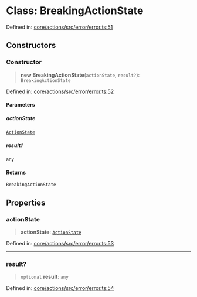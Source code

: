 # Class: BreakingActionState

Defined in: [core/actions/src/error/error.ts:51](https://github.com/LaWebcapsule/orbits/blob/50bf2b88b7c0688cf2b33b38c49d03ffb4bc802b/core/actions/src/error/error.ts#L51)

## Constructors

### Constructor

> **new BreakingActionState**(`actionState`, `result?`): `BreakingActionState`

Defined in: [core/actions/src/error/error.ts:52](https://github.com/LaWebcapsule/orbits/blob/50bf2b88b7c0688cf2b33b38c49d03ffb4bc802b/core/actions/src/error/error.ts#L52)

#### Parameters

##### actionState

[`ActionState`](../enumerations/ActionState.md)

##### result?

`any`

#### Returns

`BreakingActionState`

## Properties

### actionState

> **actionState**: [`ActionState`](../enumerations/ActionState.md)

Defined in: [core/actions/src/error/error.ts:53](https://github.com/LaWebcapsule/orbits/blob/50bf2b88b7c0688cf2b33b38c49d03ffb4bc802b/core/actions/src/error/error.ts#L53)

***

### result?

> `optional` **result**: `any`

Defined in: [core/actions/src/error/error.ts:54](https://github.com/LaWebcapsule/orbits/blob/50bf2b88b7c0688cf2b33b38c49d03ffb4bc802b/core/actions/src/error/error.ts#L54)
